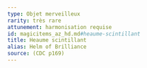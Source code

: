 ```yaml
---
type: Objet merveilleux
rarity: très rare
attunement: harmonisation requise
id: magicitems_az_hd.md#heaume-scintillant
title: Heaume scintillant
alias: Helm of Brilliance
source: (CDC p169)
---
```


